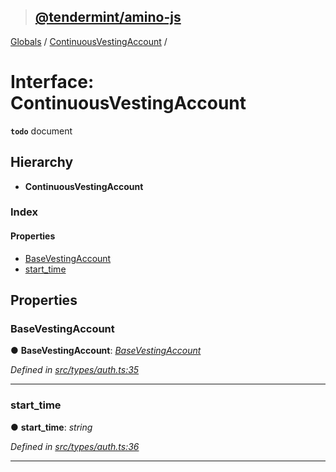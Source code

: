 > ## [@tendermint/amino-js](../README.md)

[Globals](../README.md) / [ContinuousVestingAccount](continuousvestingaccount.md) /

# Interface: ContinuousVestingAccount

**`todo`** document

## Hierarchy

* **ContinuousVestingAccount**

### Index

#### Properties

* [BaseVestingAccount](continuousvestingaccount.md#basevestingaccount)
* [start_time](continuousvestingaccount.md#start_time)

## Properties

###  BaseVestingAccount

● **BaseVestingAccount**: *[BaseVestingAccount](basevestingaccount.md)*

*Defined in [src/types/auth.ts:35](url)*

___

###  start_time

● **start_time**: *string*

*Defined in [src/types/auth.ts:36](url)*

___